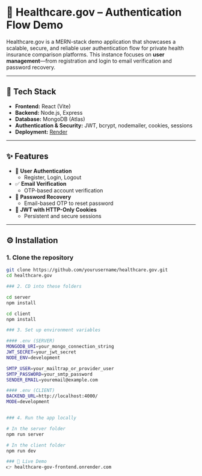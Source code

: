 # 🏥 Healthcare.gov – Authentication Flow Demo

Healthcare.gov is a MERN-stack demo application that showcases a scalable, secure, and reliable user authentication flow for private health insurance comparison platforms. This instance focuses on **user management**—from registration and login to email verification and password recovery.

---

## 🚀 Tech Stack

- **Frontend:** React (Vite)
- **Backend:** Node.js, Express
- **Database:** MongoDB (Atlas)
- **Authentication & Security:** JWT, bcrypt, nodemailer, cookies, sessions
- **Deployment:** [Render](https://healthcare-gov-frontend.onrender.com)

---

## ✨ Features

- 🔐 **User Authentication**
  - Register, Login, Logout
- ✅ **Email Verification**
  - OTP-based account verification
- 🔁 **Password Recovery**
  - Email-based OTP to reset password
- 🍪 **JWT with HTTP-Only Cookies**
  - Persistent and secure sessions

---

## ⚙️ Installation

### 1. Clone the repository

```bash
git clone https://github.com/yourusername/healthcare.gov.git
cd healthcare.gov

### 2. CD into these folders

cd server
npm install

cd client
npm install

### 3. Set up environment variables

#### .env (SERVER)
MONGODB_URI=your_mongo_connection_string
JWT_SECRET=your_jwt_secret
NODE_ENV=development

SMTP_USER=your_mailtrap_or_provider_user
SMTP_PASSWORD=your_smtp_password
SENDER_EMAIL=youremail@example.com

#### .env (CLIENT)
BACKEND_URL=http://localhost:4000/
MODE=development


### 4. Run the app locally

# In the server folder
npm run server

# In the client folder
npm run dev

### 🔗 Live Demo
👉 healthcare-gov-frontend.onrender.com